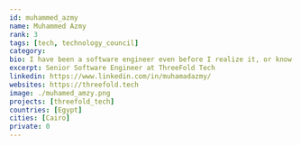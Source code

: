 ```yaml
---
id: muhammed_azmy
name: Muhammed Azmy
rank: 3
tags: [tech, technology_council]
category:
bio: I have been a software engineer even before I realize it, or know what to call it. Since i started copying pieces of code to my first MSX computer. I have the passion to build, I have a passion to save the planet, and the future of my kids. I have passion for art. What I am doing at threefold is combination of all my passions, writing beautiful, almost artistic pieces of software, to build a system to give freedom to the people, reduce carbon emissions, and to save the future.
excerpt: Senior Software Engineer at ThreeFold Tech
linkedin: https://www.linkedin.com/in/muhamadazmy/
websites: https://threefold.tech
image: ./muhamed_amzy.png
projects: [threefold_tech]
countries: [Egypt]
cities: [Cairo]
private: 0
---
```



